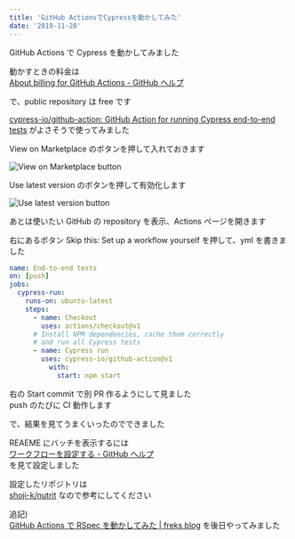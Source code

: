 ```yaml
---
title: 'GitHub ActionsでCypressを動かしてみた'
date: '2019-11-28'
---
```


GitHub Actions で Cypress を動かしてみました

動かすときの料金は  
[About billing for GitHub Actions \- GitHub ヘルプ](https://help.github.com/ja/github/setting-up-and-managing-billing-and-payments-on-github/about-billing-for-github-actions)

で、public repository は free です

[cypress\-io/github\-action: GitHub Action for running Cypress end\-to\-end tests](https://github.com/cypress-io/github-action) がよさそうで使ってみました

View on Marketplace のボタンを押して入れておきます

![View on Marketplace button](/github-action-cypress/cypress_actions_1.webp)

Use latest version のボタンを押して有効化します

![Use latest version button](/github-action-cypress/cypress_actions_2.webp)

あとは使いたい GitHub の repository を表示、Actions ページを開きます

右にあるボタン Skip this: Set up a workflow yourself を押して、yml を書きました

```yml
name: End-to-end tests
on: [push]
jobs:
  cypress-run:
    runs-on: ubuntu-latest
    steps:
      - name: Checkout
        uses: actions/checkout@v1
      # Install NPM dependencies, cache them correctly
      # and run all Cypress tests
      - name: Cypress run
        uses: cypress-io/github-action@v1
          with:
            start: npm start
```

右の Start commit で別 PR 作るようにして見ました  
push のたびに CI 動作します

で、結果を見てうまくいったのでできました

REAEME にバッチを表示するには  
[ワークフローを設定する \- GitHub ヘルプ](https://help.github.com/ja/actions/automating-your-workflow-with-github-actions/configuring-a-workflow#adding-a-workflow-status-badge-to-your-repository)  
を見て設定しました

設定したリポジトリは  
[shoji\-k/nutrit](https://github.com/shoji-k/nutrit/tree/dd8cc67f94fac432b985eca63cad3f9d3be84357)
なので参考にしてください

追記)  
[GitHub Actions で RSpec を動かしてみた \| freks blog](https://blog.freks.jp/github-action-rspec/) を後日やってみました


